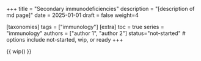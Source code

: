 +++
title = "Secondary immunodeficiencies"
description = "[description of md page]"
date = 2025-01-01
draft = false
weight=4


[taxonomies]
tags = ["immunology"]
[extra]
toc = true
series = "immunology"
authors = ["author 1", "author 2"]
status="not-started" # options include not-started, wip, or ready
+++

{{ wip() }}

</br>
</br>

<div class="blur-container">

</div>
